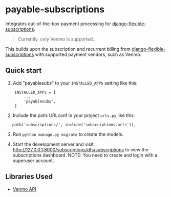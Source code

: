 # payable-subscriptions
Integrates out-of-the-box payment processing for [django-flexible-subscriptions](https://github.com/studybuffalo/django-flexible-subscriptions).

> Currently, only Venmo is supported.

This builds upon the subscription and recurrent billing from [django-flexible-subscriptions](https://github.com/studybuffalo/django-flexible-subscriptions)
with supported payment vendors, such as Venmo.

## Quick start

1. Add "payablesubs" to your `INSTALLED_APPS` setting like this:

```
    INSTALLED_APPS = [
        ...
        'payablesubs',
    ]
```

2. Include the polls URLconf in your project `urls.py` like this:

```
   path('subscriptions/', include('subscriptions.urls')),
```

3. Run ``python manage.py migrate`` to create the models.

4. Start the development server and visit http://127.0.0.1:8000/subscriptions/dfs/subscriptions
   to view the subscriptions dashboard. NOTE: You need to create and login with a superuser account.


## Libraries Used
* [Venmo API](https://github.com/mmohades/Venmo)